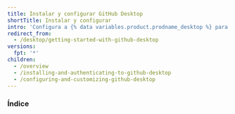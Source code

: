 ```yaml
---
title: Instalar y configurar GitHub Desktop
shortTitle: Instalar y configurar
intro: 'Configura a {% data variables.product.prodname_desktop %} para que administre el trabajo de tu proyecto. Autentícate en {% data variables.product.prodname_dotcom_the_website %} o en {% data variables.product.prodname_enterprise %}, mantén la app actualizada y revisa tu configuración preferida.'
redirect_from:
  - /desktop/getting-started-with-github-desktop
versions:
  fpt: '*'
children:
  - /overview
  - /installing-and-authenticating-to-github-desktop
  - /configuring-and-customizing-github-desktop
---
```

### Índice
